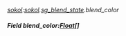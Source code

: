 _[sokol](../../modules/sokol/sokol-module.md):[sokol](../../modules/sokol/sokol-module.md).[sg\_blend\_state](../../modules/sokol/sokol-sg_blend_state.md).blend\_color_
##### Field blend\_color:[Float](../../modules/wonkey/wonkey-types-float.md)[]
